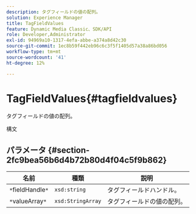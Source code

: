 ```yaml
---
description: タグフィールドの値の配列。
solution: Experience Manager
title: TagFieldValues
feature: Dynamic Media Classic、SDK/API
role: Developer,Administrator
exl-id: 94969a10-1317-4efa-abbe-a374a8d42c30
source-git-commit: 1ec8b59f442eb96c6c3f5f1405d57a38a86bd056
workflow-type: tm+mt
source-wordcount: '41'
ht-degree: 12%

---
```


# TagFieldValues{#tagfieldvalues}

タグフィールドの値の配列。

構文

## パラメータ {#section-2fc9bea56b6d4b72b80d4f04c5f9b862}

| 名前 | 種類 | 説明 |
|---|---|---|
| `*`fieldHandle`*` | `xsd:string` | タグフィールドハンドル。 |
| `*`valueArray`*` | `xsd:StringArray` | タグフィールドの値の配列。 |
